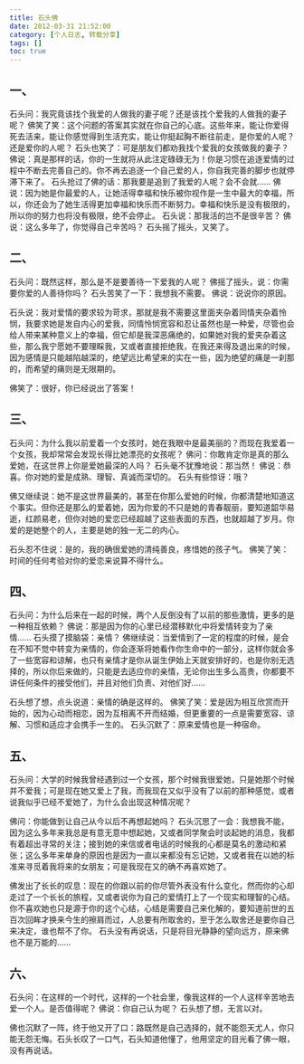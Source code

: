 ```yaml
---
title: 石头佛
date: 2012-03-31 21:52:00
category: [个人日志, 转载分享]
tags: []
toc: true
---
```


<!-- more -->
## 一、
石头问：我究竟该找个我爱的人做我的妻子呢？还是该找个爱我的人做我的妻子呢？
佛笑了笑：这个问题的答案其实就在你自己的心底。这些年来，能让你爱得死去活来，能让你感觉得到生活充实，能让你挺起胸不断往前走，是你爱的人呢？还是爱你的人呢？
石头也笑了：可是朋友们都劝我找个爱我的女孩做我的妻子？
佛说：真是那样的话，你的一生就将从此注定碌碌无为！你是习惯在追逐爱情的过程中不断去完善自己的。你不再去追逐一个自己爱的人，你自我完善的脚步也就停滞下来了。
石头抢过了佛的话：那我要是追到了我爱的人呢？会不会就……
佛说：因为她是你最爱的人，让她活得幸福和快乐被你视作是一生中最大的幸福，所以，你还会为了她生活得更加幸福和快乐而不断努力。幸福和快乐是没有极限的，所以你的努力也将没有极限，绝不会停止。
石头说：那我活的岂不是很辛苦？
佛说：这么多年了，你觉得自己辛苦吗？
石头摇了摇头，又笑了。


## 二、
石头问：既然这样，那么是不是要善待一下爱我的人呢？
佛摇了摇头，说：你需要你爱的人善待你吗？
石头苦笑了一下：我想我不需要。
佛说：说说你的原因。

石头说：我对爱情的要求较为苛求，那就是我不需要这里面夹杂着同情夹杂着怜悯，我要求她是发自内心的爱我，同情怜悯宽容和忍让虽然也是一种爱，尽管也会给人带来某种意义上的幸福，但它却是我深恶痛绝的，如果她对我的爱夹杂着这些，那么我宁愿她不要理睬我，又或者直接拒绝我，在我还来得及退出来的时候，因为感情是只能越陷越深的，绝望远比希望来的实在一些，因为绝望的痛是一刹那的，而希望的痛则是无限期的。

佛笑了：很好，你已经说出了答案！


## 三、
石头问：为什么我以前爱着一个女孩时，她在我眼中是最美丽的？而现在我爱着一个女孩，我却常常会发现长得比她漂亮的女孩呢？
佛问：你敢肯定你是真的那么爱她，在这世界上你是爱她最深的人吗？
石头毫不犹豫地说：那当然！
佛说：恭喜。你对她的爱是成熟、理智、真诚而深切的。
石头有些惊讶：哦？

佛又继续说：她不是这世界最美的，甚至在你那么爱她的时候，你都清楚地知道这个事实。但你还是那么的爱着她，因为你爱的不只是她的青春靓丽，要知道韶华易逝，红颜易老，但你对她的爱恋已经超越了这些表面的东西，也就超越了岁月。你爱的是她整个的人，主要是她的独一无二的内心。

石头忍不住说：是的，我的确很爱她的清纯善良，疼惜她的孩子气。
佛笑了笑：时间的任何考验对你的爱恋来说算不得什么。


## 四、
石头问：为什么后来在一起的时候，两个人反倒没有了以前的那些激情，更多的是一种相互依赖？
佛说：那是因为你的心里已经潜移默化中将爱情转变为了亲情……
石头摸了摸脑袋：亲情？
佛继续说：当爱情到了一定的程度的时候，是会在不知不觉中转变为亲情的，你会逐渐将她看作你生命中的一部分，这样你就会多了一些宽容和谅解，也只有亲情才是你从诞生伊始上天就安排好的，也是你别无选择的，所以你后来做的，只能是去适应你的亲情，无论你出生多么高贵，你都要不讲任何条件的接受他们，并且对他们负责、对他们好……

石头想了想，点头说道：亲情的确是这样的。
佛笑了笑：爱是因为相互欣赏而开始的，因为心动而相恋，因为互相离不开而结婚，但更重要的一点是需要宽容、谅解、习惯和适应才会携手一生的。
石头沉默了：原来爱情也是一种宿命。


## 五、
石头问：大学的时候我曾经遇到过一个女孩，那个时候我很爱她，只是她那个时候并不爱我；可是现在她又爱上了我，而我现在又似乎没有了以前的那种感觉，或者说我似乎已经不爱她了，为什么会出现这种情况呢？

佛问：你能做到让自己从今以后不再想起她吗？
石头沉思了一会：我想我不能，因为这么多年来我总是有意无意中想起她，又或者同学聚会时谈起她的消息，我都有着超出寻常的关注；接到她的来信或者电话的时候我的心都是莫名的激动和紧张；这么多年来单身的原因也是因为一直以来都没有忘记她，又或者我在以她的标准来寻觅着我将来的女朋友；可是我现在又的确不再喜欢她了。

佛发出了长长的叹息：现在的你跟以前的你尽管外表没有什么变化，然而你的心却走过了一个长长的旅程，又或者说你为自己的爱情打上了一个现实和理智的心结。你不喜欢她也只是源于你的这个心结，心结是需要自己来化解的，要知道前世的五百次回眸才换来今生的擦肩而过，人总要有所取舍的，至于怎么取舍还是要你自己来决定，谁也帮不了你。
石头没有再说话，只是将目光静静的望向远方，原来佛也不是万能的……


## 六、
石头问：在这样的一个时代，这样的一个社会里，像我这样的一个人这样辛苦地去爱一个人。是否值得呢？
佛说：你自己认为呢？
石头想了想，无言以对。

佛也沉默了一阵，终于他又开了口：路既然是自己选择的，就不能怨天尤人，你只能无怨无悔。石头长叹了一口气，石头知道他懂了，他用坚定的目光看了佛一眼，没有再说话。